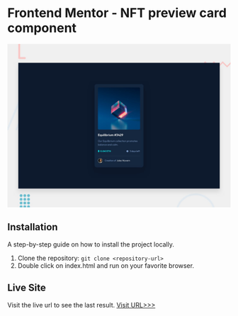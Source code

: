 # Frontend Mentor - NFT preview card component

![Design preview for the NFT preview card component coding challenge](./design/desktop-preview.jpg)

## Installation

A step-by-step guide on how to install the project locally.

1. Clone the repository: `git clone <repository-url>`
2. Double click on index.html and run on your favorite browser.
  

## Live Site

Visit the live url to see the last result.
[Visit URL>>>](https://lucent-palmier-325912.netlify.app/)


